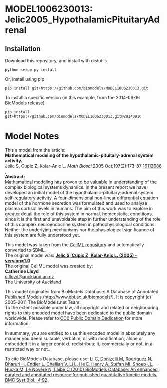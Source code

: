 # MODEL1006230013: Jelic2005_HypothalamicPituitaryAdrenal

## Installation

Download this repository, and install with distutils

`python setup.py install`

Or, install using pip

`pip install git+https://github.com/biomodels/MODEL1006230013.git`

To install a specific version (in this example, from the 2014-09-16 BioModels release)

`pip install git+https://github.com/biomodels/MODEL1006230013.git@20140916`


# Model Notes


This a model from the article:  
**Mathematical modeling of the hypothalamic-pituitary-adrenal system activity.**   
Jelic S, Cupic Z, Kolar-Anic L. _Math Biosci_ 2005 Oct;197(2):173-87
[16112688](http://www.ncbi.nlm.nih.gov/pubmed/16112688) ,  
**Abstract:**   
Mathematical modeling has proven to be valuable in understanding of the
complex biological systems dynamics. In the present report we have developed
an initial model of the hypothalamic-pituitary-adrenal system self-regulatory
activity. A four-dimensional non-linear differential equation model of the
hormone secretion was formulated and used to analyze plasma cortisol levels in
humans. The aim of this work was to explore in greater detail the role of this
system in normal, homeostatic, conditions, since it is the first and
unavoidable step in further understanding of the role of this complex
neuroendocrine system in pathophysiological conditions. Neither the underlying
mechanisms nor the physiological significance of this system are fully
understood yet.

This model was taken from the [CellML
repository](http://www.cellml.org/models) and automatically converted to SBML.  
The original model was: [ **Jelic S, Cupic Z, Kolar-Anic L. (2005) -
version=1.0**
](http://models.cellml.org/exposure/4817bdfdd245412f52dd79da59137fe8)  
The original CellML model was created by:  
**Catherine Lloyd**   
c.lloyd@auckland.ac.nz  
The University of Auckland  

This model originates from BioModels Database: A Database of Annotated
Published Models (http://www.ebi.ac.uk/biomodels/). It is copyright (c)
2005-2011 The BioModels.net Team.  
To the extent possible under law, all copyright and related or neighbouring
rights to this encoded model have been dedicated to the public domain
worldwide. Please refer to [CC0 Public Domain
Dedication](http://creativecommons.org/publicdomain/zero/1.0/) for more
information.

In summary, you are entitled to use this encoded model in absolutely any
manner you deem suitable, verbatim, or with modification, alone or embedded it
in a larger context, redistribute it, commercially or not, in a restricted way
or not..  
  
To cite BioModels Database, please use: [Li C, Donizelli M, Rodriguez N,
Dharuri H, Endler L, Chelliah V, Li L, He E, Henry A, Stefan MI, Snoep JL,
Hucka M, Le Novère N, Laibe C (2010) BioModels Database: An enhanced, curated
and annotated resource for published quantitative kinetic models. BMC Syst
Biol., 4:92.](http://www.ncbi.nlm.nih.gov/pubmed/20587024)


